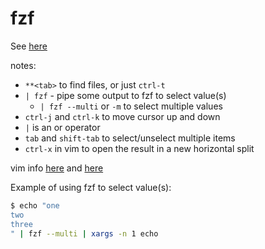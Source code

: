 # fzf

See [here](https://github.com/junegunn/fzf)

notes:

- `**<tab>` to find files, or just `ctrl-t`
- `| fzf` - pipe some output to fzf to select value(s)
  - `| fzf --multi` or `-m` to select multiple values
- `ctrl-j` and `ctrl-k` to move cursor up and down
- `|` is an or operator
- `tab` and `shift-tab` to select/unselect multiple items
- `ctrl-x` in vim to open the result in a new horizontal split

vim info [here](https://github.com/junegunn/fzf/blob/master/README-VIM.md) and [here](https://github.com/junegunn/fzf.vim)

Example of using fzf to select value(s):

```bash
$ echo "one
two
three
" | fzf --multi | xargs -n 1 echo
```

